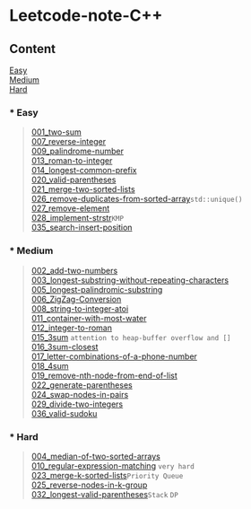 Leetcode-note-C++
===

Content
---

[Easy](#easy)  
[Medium](#medium)  
[Hard](#hard)  

### * Easy
>[001_two-sum](https://github.com/github2mon/Leetcode-note-cpp/blob/master/001_two-sum.cpp)  
>[007_reverse-integer](https://github.com/github2mon/Leetcode-note-cpp/blob/master/007_reverse-integer.cpp)  
>[009_palindrome-number](https://github.com/github2mon/Leetcode-note-cpp/blob/master/009_palindrome-number.cpp)  
>[013_roman-to-integer](https://github.com/github2mon/Leetcode-note-cpp/blob/master/013_roman-to-integer.cpp)  
>[014_longest-common-prefix](https://github.com/github2mon/Leetcode-note-cpp/blob/master/014_longest-common-prefix.cpp)  
>[020_valid-parentheses](https://github.com/github2mon/Leetcode-note-cpp/blob/master/020_valid-parentheses.cpp)  
>[021_merge-two-sorted-lists](https://github.com/github2mon/Leetcode-note-cpp/blob/master/021_merge-two-sorted-lists.cpp)  
>[026_remove-duplicates-from-sorted-array](https://github.com/github2mon/Leetcode-note-cpp/blob/master/026_remove-duplicates-from-sorted-array.cpp)`std::unique()`  
>[027_remove-element](https://github.com/github2mon/Leetcode-note-cpp/blob/master/027_remove-element.cpp)  
>[028_implement-strstr](https://github.com/github2mon/Leetcode-note-cpp/blob/master/028_implement-strstr.cpp)`KMP`  
>[035_search-insert-position](https://github.com/github2mon/Leetcode-note-cpp/blob/master/035_search-insert-position.h)  

### * Medium  
>[002_add-two-numbers](https://github.com/github2mon/Leetcode-note-cpp/blob/master/002_add-two-numbers.cpp)  
>[003_longest-substring-without-repeating-characters](https://github.com/github2mon/Leetcode-note-cpp/blob/master/003_longest-substring-without-repeating-characters.cpp)  
>[005_longest-palindromic-substring](https://github.com/github2mon/Leetcode-note-cpp/blob/master/005_longest-palindromic-substring.cpp)  
>[006_ZigZag-Conversion](https://github.com/github2mon/Leetcode-note-cpp/blob/master/006_ZigZag-Conversion.cpp)  
>[008_string-to-integer-atoi](https://github.com/github2mon/Leetcode-note-cpp/blob/master/008_string-to-integer-atoi.cpp)  
>[011_container-with-most-water](https://github.com/github2mon/Leetcode-note-cpp/blob/master/011_container-with-most-water.cpp)  
>[012_integer-to-roman](https://github.com/github2mon/Leetcode-note-cpp/blob/master/012_integer-to-roman.cpp)  
>[015_3sum](https://github.com/github2mon/Leetcode-note-cpp/blob/master/015_3sum.cpp)  `attention to heap-buffer overflow and []`  
>[016_3sum-closest](https://github.com/github2mon/Leetcode-note-cpp/blob/master/016_3sum-closest.cpp)  
>[017_letter-combinations-of-a-phone-number](https://github.com/github2mon/Leetcode-note-cpp/blob/master/017_letter-combinations-of-a-phone-number.cpp)  
>[018_4sum](https://github.com/github2mon/Leetcode-note-cpp/blob/master/018_4sum.cpp)  
>[019_remove-nth-node-from-end-of-list](https://github.com/github2mon/Leetcode-note-cpp/blob/master/019_remove-nth-node-from-end-of-list.cpp)  
>[022_generate-parentheses](https://github.com/github2mon/Leetcode-note-cpp/blob/master/022_generate-parentheses.cpp)  
>[024_swap-nodes-in-pairs](https://github.com/github2mon/Leetcode-note-cpp/blob/master/024_swap-nodes-in-pairs.cpp)  
>[029_divide-two-integers](https://github.com/github2mon/Leetcode-note-cpp/blob/master/029_divide-two-integers.cpp)  
>[036_valid-sudoku](https://github.com/github2mon/Leetcode-note-cpp/blob/master/036_valid-sudoku.h)  

### * Hard  
>[004_median-of-two-sorted-arrays](https://github.com/github2mon/Leetcode-note-cpp/blob/master/004_median-of-two-sorted-arrays.cpp)  
>[010_regular-expression-matching](https://github.com/github2mon/Leetcode-note-cpp/blob/master/010_regular-expression-matching.cpp)  `very hard`  
>[023_merge-k-sorted-lists](https://github.com/github2mon/Leetcode-note-cpp/blob/master/023_merge-k-sorted-lists.cpp)`Priority Queue`  
>[025_reverse-nodes-in-k-group](https://github.com/github2mon/Leetcode-note-cpp/blob/master/025_reverse-nodes-in-k-group.cpp)  
>[032_longest-valid-parentheses](https://github.com/github2mon/Leetcode-note-cpp/blob/master/032_longest-valid-parentheses.cpp)`Stack` `DP`  
